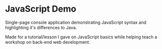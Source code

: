 # JavaScript Demo

Single-page console application demonstrating JavaScript syntax and highlighting it's differences to Java.

Made for a tutorial/lesson I gave on JavaScript basics while helping teach a workshop on back-end web development.
